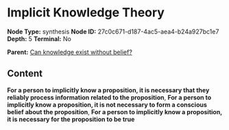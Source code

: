 # Implicit Knowledge Theory

**Node Type:** synthesis
**Node ID:** 27c0c671-d187-4ac5-aea4-b24a927bc1e7
**Depth:** 5
**Terminal:** No

**Parent:** [Can knowledge exist without belief?](can-knowledge-exist-without-belief-antithesis-3429c4e8-bb73-47af-b611-2b235e9a850c.md)

## Content

**For a person to implicitly know a proposition, it is necessary that they reliably process information related to the proposition**, **For a person to implicitly know a proposition, it is not necessary to form a conscious belief about the proposition**, **For a person to implicitly know a proposition, it is necessary for the proposition to be true**
